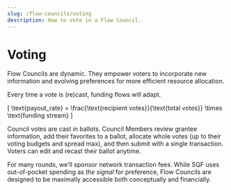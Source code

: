 ```yaml
---
slug: /flow-councils/voting
description: How to vote in a Flow Council.
---
```


# Voting

Flow Councils are dynamic. They empower voters to incorporate new information and evolving preferences for more efficient resource allocation.

Every time a vote is (re)cast, funding flows will adapt.

\[
\text{payout\_rate} = \frac{\text{recipient votes}}{\text{total votes}} \times \text{funding stream}
\]

Council votes are cast in ballots. Council Members review grantee information, add their favorites to a ballot, allocate whole votes (up to their voting budgets and spread max), and then submit with a single transaction. Voters can edit and recast their ballot anytime.

For many rounds, we'll sponsor network transaction fees. While SQF uses out-of-pocket spending as *the signal* for preference, Flow Councils are designed to be maximally accessible both conceptually and financially.  